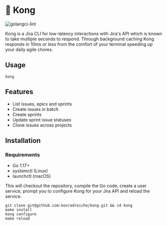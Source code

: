 # 🦍 Kong
![golangci-lint](https://github.com/konradreiche/kong/actions/workflows/lint-and-test.yaml/badge.svg)

Kong is a Jira CLI for low-latency interactions with Jira's API which is known to take multiple seconds to respond. Through background caching Kong responds in 10ms or less from the comfort of your terminal speeding up your daily agile chores.

## Usage

```
kong
```

## Features

- List issues, epics and sprints
- Create issues in batch
- Create sprints
- Update sprint issue statuses
- Clone issues across projects

## Installation

### Requirements

- Go 1.17+
- systemctl (Linux)
- launchctl (macOS)

This will checkout the repository, compile the Go code, create a user service, prompt you to configure Kong for your Jira API and reload the service.

```
git clone git@github.com:konradreiche/kong.git && cd kong
make install
kong configure
make reload
```
